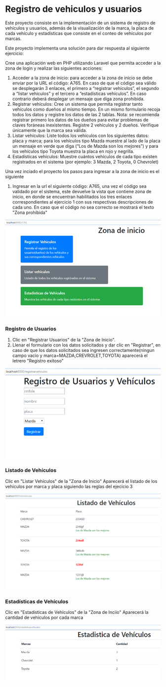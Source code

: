 
# Registro de vehiculos y usuarios

Este proyecto consiste en la implementación de un sistema de registro de vehículos y usuarios, además de la visualización de la marca,  la placa de cada vehículo y estadísticas que consiste en el conteo de vehículos por marcas.

Este proyecto implementa una solución para dar respuesta al siguiente ejercicio:

Cree una aplicación web en PHP utilizando Laravel que permita acceder a la zona de login y
realizar las siguientes acciones:
1. Acceder a la zona de inicio: para acceder a la zona de inicio se debe enviar por la
URL el código: A765. En caso de que el código sea válido se desplegarán 3 enlaces,
el primero a “registrar vehículos”, el segundo a “listar vehículos” y el tercero a
“estadísticas vehículos”. En caso contrario deberá desplegar un mensaje que diga
zona prohibida.
1. Registrar vehículos: Cree un sistema que permita registrar tanto vehículos como
dueños al mismo tiempo. En un mismo formulario recoja todos los datos y registre los
datos de las 2 tablas.
Nota: se recomienda registrar primero los datos de los dueños para evitar problemas
de claves foráneas inexistentes. Registre 2 vehículos y 2 dueños. Verifique
únicamente que la marca sea válida.
1. Listar vehículos: Liste todos los vehículos con los siguientes datos: placa y marca;
para los vehículos tipo Mazda muestre al lado de la placa un mensaje en verde que
diga (“Los de Mazda son los mejores”) y para los vehículos tipo Toyota muestra la
placa en rojo y negrilla.
1. Estadísticas vehículos: Muestre cuántos vehículos de cada tipo existen registrados
en el sistema (por ejemplo: 3 Mazda, 2 Toyota, 0 Chevrolet)

Una vez inciado el proyecto los pasos para ingresar a la zona de inicio es el siguiente
1. Ingresar en la url el siguiente código: A765, una vez el código sea validado por el sistema, este devuelve la vista que contiene zona de inicio, en donde se encuentran habilitados los tres enlaces correspondientes al ejercicio 1 con sus respectivas descripciones de cada uno.
En caso que el código no sea correcto se mostrará el texto "Zona prohíbida"

<p align="center"><img src="https://raw.githubusercontent.com/santiagoQuinter/Ejercicio/master/img/zona%20inicio.PNG"></p>

### Registro de Usuarios
1. Clic en "Registrar Usuarios" de la "Zona de Inicio".
2. Llenar el formulario con los datos solicitados y dar clic en "Registrar", en caso de que los datos solicitados sea ingresen correctamente(ningun campo vacío y marca=MAZDA,CREVROLET,TOYOTA) aparecerá el letrero "Registro exitoso"

<p align="center"><img src="https://raw.githubusercontent.com/santiagoQuinter/Ejercicio/master/img/Registro%20usuarios.PNG"></p>

### Listado de Vehículos
Clic en "Listar Vehículos" de la "Zona de Inicio"
Aparecerá el listado de los vehículos por marca y placa siguiendo las reglas del ejecicio 3

<p align="center"><img src="https://raw.githubusercontent.com/santiagoQuinter/Ejercicio/master/img/Lista%20vehiculos.PNG"></p>

### Estadísticas de Vehículos
Clic en "Estadísticas de Vehículos" de la "Zona de Inciio"
Aparecerá la cantidad de vehículos por cada marca

<p align="center"><img src="https://raw.githubusercontent.com/santiagoQuinter/Ejercicio/master/img/Estadistica%20de%20vehiculos.PNG"></p>

